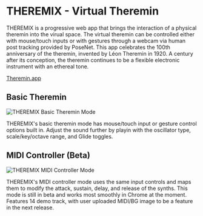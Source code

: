 # THEREMIX - Virtual Theremin

THEREMIX is a progressive web app that brings the interaction of a physical theremin into the virual space. The virtual theremin can be controlled either with mouse/touch inputs or with gestures through a webcam via human post tracking provided by PoseNet. This app celebrates the 100th anniversary of the theremin, invented by Léon Theremin in 1920. A century after its conception, the theremin continues to be a flexible electronic instrument with an ethereal tone.

[Theremin.app](https://theremin.app)

## Basic Theremin

![THEREMIX Basic Theremin Mode](https://cdn.glitch.com/bbfb2dd7-a8b0-4835-bdc2-c2fdffc99849%2FGif1.mp4.gif?v=1592903208068)

THEREMIX's basic theremin mode has mouse/touch input or gesture control options built in. Adjust the sound further by playin with the oscillator type, scale/key/octave range, and Glide toggles. 

## MIDI Controller (Beta)

![THEREMIX MIDI Controller Mode](https://cdn.glitch.com/bbfb2dd7-a8b0-4835-bdc2-c2fdffc99849%2Fgif2.mp4.gif?v=1592903207301)

THEREMIX's MIDI controller mode uses the same input controls and maps them to modify the attack, sustain, delay, and release of the synths. This mode is still in beta and works most smoothly in Chrome at the moment. Features 14 demo track, with user uploaded MIDI/BG image to be a feature in the next release.